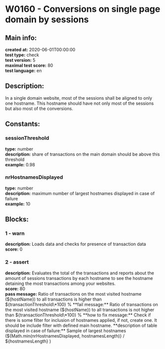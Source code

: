 # W0160 - Conversions on single page domain by sessions  
## Main info:  
**created at:** 2020-06-01T00:00:00  
**test type:** check  
**test version:** 5  
**maximal test score:** 80  
**test language:** en  
## Description:  
In a single domain website, most of the sessions shall be aligned to only one hostname. This hostname should have not only most of the sessions but also most of the conversions.  
## Constants:  
### sessionThreshold
**type:** number  
**description:** share of transactions on the main domain should be above this threshold   
**example:** 0.98  
### nrHostnamesDisplayed
**type:** number  
**description:** maximum number of largest hostnames displayed in case of failure   
**example:** 10  
## Blocks:  
### 1 - warn
**description:** Loads data and checks for presence of transaction data  
**score:** 0  
### 2 - assert
**description:** Evaluates the total of the transactions and reports about the amount of sessions transactions by each hostname to see the hostname detaining the most transactions among your websites.  
**score:** 80  
**pass message:** Ratio of transactions on the most visited hostname  (${hostName}) to all transactions is higher than ${transactionThreshold\*100} %  
**fail message:** Ratio of transactions on the most visited hostname  (${hostName}) to all transactions is not higher than ${transactionThreshold\*100} %  
**how to fix message:** Check if there is some filter for inclusion of hostnames applied, if not, create one. It should be include filter with defined main hostname.  
**description of table displayed in case of failure:** Sample of largest hostnames (${Math.min(nrHostnamesDisplayed, hostnamesLength)} / ${hostnamesLength} )  
